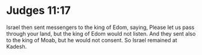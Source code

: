# Judges 11:17

Israel then sent messengers to the king of Edom, saying, Please let us pass through your land, but the king of Edom would not listen. And they sent also to the king of Moab, but he would not consent. So Israel remained at Kadesh.
